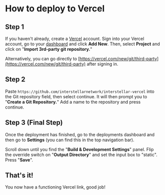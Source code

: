 # How to deploy to Vercel

## Step 1
If you haven't already, create a [Vercel](https://vercel.com) account. Sign into your Vercel account, go to your [dashboard](https://vercel.com/dashboard) and click **Add New**. Then, select **Project** and click on "**Import 3rd-party git repository.**"

Alternatively, you can go directly to [https://vercel.com/new/git/third-party](https://vercel.com/new/git/third-party) after signing in.

## Step 2
Paste `https://github.com/interstellarnetwork/interstellar-vercel` into the Git repository field, then select continue. It will then prompt you to "**Create a Git Repository.**" Add a name to the repository and press continue.

## Step 3 (Final Step)
Once the deployment has finished, go to the deployments dashboard and then go to **Settings** (you can find this in the top navigation bar).

Scroll down until you find the "**Build & Development Settings**" panel. Flip the override switch on "**Output Directory**" and set the input box to "static". Press "**Save**".

## That's it!
You now have a functioning Vercel link, good job!